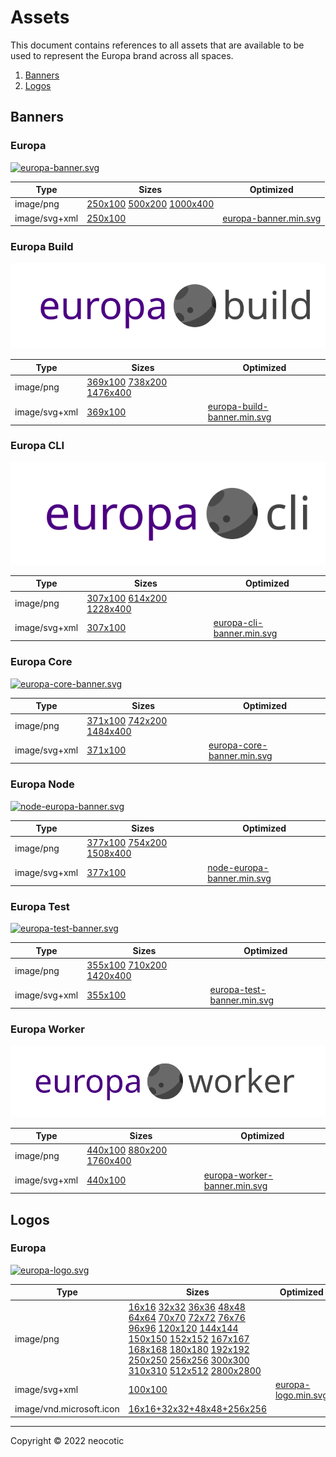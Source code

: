 # Assets

This document contains references to all assets that are available to be used to represent the Europa brand across all spaces.

1. [Banners](https://github.com/neocotic/europa-branding/tree/main/docs/assets.md#banners)
2. [Logos](https://github.com/neocotic/europa-branding/tree/main/docs/assets.md#logos)

## Banners

### Europa

[![europa-banner.svg](https://raw.githubusercontent.com/neocotic/europa-branding/main/assets/banner/europa/europa-banner.svg)](https://github.com/neocotic/europa-branding/tree/main/assets/banner/europa)

| Type | Sizes | Optimized |
| ---- | ----- | --------- |
| image/png | [250x100](https://raw.githubusercontent.com/neocotic/europa-branding/main/assets/banner/europa/europa-banner-250x100.png) [500x200](https://raw.githubusercontent.com/neocotic/europa-branding/main/assets/banner/europa/europa-banner-500x200.png) [1000x400](https://raw.githubusercontent.com/neocotic/europa-branding/main/assets/banner/europa/europa-banner-1000x400.png) |  |
| image/svg+xml | [250x100](https://raw.githubusercontent.com/neocotic/europa-branding/main/assets/banner/europa/europa-banner.svg) | [europa-banner.min.svg](https://raw.githubusercontent.com/neocotic/europa-branding/main/assets/banner/europa/europa-banner.min.svg) |

### Europa Build

[![europa-build-banner.svg](https://raw.githubusercontent.com/neocotic/europa-branding/main/assets/banner/europa-build/europa-build-banner.svg)](https://github.com/neocotic/europa-branding/tree/main/assets/banner/europa-build)

| Type | Sizes | Optimized |
| ---- | ----- | --------- |
| image/png | [369x100](https://raw.githubusercontent.com/neocotic/europa-branding/main/assets/banner/europa-build/europa-build-banner-369x100.png) [738x200](https://raw.githubusercontent.com/neocotic/europa-branding/main/assets/banner/europa-build/europa-build-banner-738x200.png) [1476x400](https://raw.githubusercontent.com/neocotic/europa-branding/main/assets/banner/europa-build/europa-build-banner-1476x400.png) |  |
| image/svg+xml | [369x100](https://raw.githubusercontent.com/neocotic/europa-branding/main/assets/banner/europa-build/europa-build-banner.svg) | [europa-build-banner.min.svg](https://raw.githubusercontent.com/neocotic/europa-branding/main/assets/banner/europa-build/europa-build-banner.min.svg) |

### Europa CLI

[![europa-cli-banner.svg](https://raw.githubusercontent.com/neocotic/europa-branding/main/assets/banner/europa-cli/europa-cli-banner.svg)](https://github.com/neocotic/europa-branding/tree/main/assets/banner/europa-cli)

| Type | Sizes | Optimized |
| ---- | ----- | --------- |
| image/png | [307x100](https://raw.githubusercontent.com/neocotic/europa-branding/main/assets/banner/europa-cli/europa-cli-banner-307x100.png) [614x200](https://raw.githubusercontent.com/neocotic/europa-branding/main/assets/banner/europa-cli/europa-cli-banner-614x200.png) [1228x400](https://raw.githubusercontent.com/neocotic/europa-branding/main/assets/banner/europa-cli/europa-cli-banner-1228x400.png) |  |
| image/svg+xml | [307x100](https://raw.githubusercontent.com/neocotic/europa-branding/main/assets/banner/europa-cli/europa-cli-banner.svg) | [europa-cli-banner.min.svg](https://raw.githubusercontent.com/neocotic/europa-branding/main/assets/banner/europa-cli/europa-cli-banner.min.svg) |

### Europa Core

[![europa-core-banner.svg](https://raw.githubusercontent.com/neocotic/europa-branding/main/assets/banner/europa-core/europa-core-banner.svg)](https://github.com/neocotic/europa-branding/tree/main/assets/banner/europa-core)

| Type | Sizes | Optimized |
| ---- | ----- | --------- |
| image/png | [371x100](https://raw.githubusercontent.com/neocotic/europa-branding/main/assets/banner/europa-core/europa-core-banner-371x100.png) [742x200](https://raw.githubusercontent.com/neocotic/europa-branding/main/assets/banner/europa-core/europa-core-banner-742x200.png) [1484x400](https://raw.githubusercontent.com/neocotic/europa-branding/main/assets/banner/europa-core/europa-core-banner-1484x400.png) |  |
| image/svg+xml | [371x100](https://raw.githubusercontent.com/neocotic/europa-branding/main/assets/banner/europa-core/europa-core-banner.svg) | [europa-core-banner.min.svg](https://raw.githubusercontent.com/neocotic/europa-branding/main/assets/banner/europa-core/europa-core-banner.min.svg) |

### Europa Node

[![node-europa-banner.svg](https://raw.githubusercontent.com/neocotic/europa-branding/main/assets/banner/node-europa/node-europa-banner.svg)](https://github.com/neocotic/europa-branding/tree/main/assets/banner/node-europa)

| Type | Sizes | Optimized |
| ---- | ----- | --------- |
| image/png | [377x100](https://raw.githubusercontent.com/neocotic/europa-branding/main/assets/banner/node-europa/node-europa-banner-377x100.png) [754x200](https://raw.githubusercontent.com/neocotic/europa-branding/main/assets/banner/node-europa/node-europa-banner-754x200.png) [1508x400](https://raw.githubusercontent.com/neocotic/europa-branding/main/assets/banner/node-europa/node-europa-banner-1508x400.png) |  |
| image/svg+xml | [377x100](https://raw.githubusercontent.com/neocotic/europa-branding/main/assets/banner/node-europa/node-europa-banner.svg) | [node-europa-banner.min.svg](https://raw.githubusercontent.com/neocotic/europa-branding/main/assets/banner/node-europa/node-europa-banner.min.svg) |

### Europa Test

[![europa-test-banner.svg](https://raw.githubusercontent.com/neocotic/europa-branding/main/assets/banner/europa-test/europa-test-banner.svg)](https://github.com/neocotic/europa-branding/tree/main/assets/banner/europa-test)

| Type | Sizes | Optimized |
| ---- | ----- | --------- |
| image/png | [355x100](https://raw.githubusercontent.com/neocotic/europa-branding/main/assets/banner/europa-test/europa-test-banner-355x100.png) [710x200](https://raw.githubusercontent.com/neocotic/europa-branding/main/assets/banner/europa-test/europa-test-banner-710x200.png) [1420x400](https://raw.githubusercontent.com/neocotic/europa-branding/main/assets/banner/europa-test/europa-test-banner-1420x400.png) |  |
| image/svg+xml | [355x100](https://raw.githubusercontent.com/neocotic/europa-branding/main/assets/banner/europa-test/europa-test-banner.svg) | [europa-test-banner.min.svg](https://raw.githubusercontent.com/neocotic/europa-branding/main/assets/banner/europa-test/europa-test-banner.min.svg) |

### Europa Worker

[![europa-worker-banner.svg](https://raw.githubusercontent.com/neocotic/europa-branding/main/assets/banner/europa-worker/europa-worker-banner.svg)](https://github.com/neocotic/europa-branding/tree/main/assets/banner/europa-worker)

| Type | Sizes | Optimized |
| ---- | ----- | --------- |
| image/png | [440x100](https://raw.githubusercontent.com/neocotic/europa-branding/main/assets/banner/europa-worker/europa-worker-banner-440x100.png) [880x200](https://raw.githubusercontent.com/neocotic/europa-branding/main/assets/banner/europa-worker/europa-worker-banner-880x200.png) [1760x400](https://raw.githubusercontent.com/neocotic/europa-branding/main/assets/banner/europa-worker/europa-worker-banner-1760x400.png) |  |
| image/svg+xml | [440x100](https://raw.githubusercontent.com/neocotic/europa-branding/main/assets/banner/europa-worker/europa-worker-banner.svg) | [europa-worker-banner.min.svg](https://raw.githubusercontent.com/neocotic/europa-branding/main/assets/banner/europa-worker/europa-worker-banner.min.svg) |

## Logos

### Europa

[![europa-logo.svg](https://raw.githubusercontent.com/neocotic/europa-branding/main/assets/logo/europa/europa-logo.svg)](https://github.com/neocotic/europa-branding/tree/main/assets/logo/europa)

| Type | Sizes | Optimized |
| ---- | ----- | --------- |
| image/png | [16x16](https://raw.githubusercontent.com/neocotic/europa-branding/main/assets/logo/europa/europa-logo-16x16.png) [32x32](https://raw.githubusercontent.com/neocotic/europa-branding/main/assets/logo/europa/europa-logo-32x32.png) [36x36](https://raw.githubusercontent.com/neocotic/europa-branding/main/assets/logo/europa/europa-logo-36x36.png) [48x48](https://raw.githubusercontent.com/neocotic/europa-branding/main/assets/logo/europa/europa-logo-48x48.png) [64x64](https://raw.githubusercontent.com/neocotic/europa-branding/main/assets/logo/europa/europa-logo-64x64.png) [70x70](https://raw.githubusercontent.com/neocotic/europa-branding/main/assets/logo/europa/europa-logo-70x70.png) [72x72](https://raw.githubusercontent.com/neocotic/europa-branding/main/assets/logo/europa/europa-logo-72x72.png) [76x76](https://raw.githubusercontent.com/neocotic/europa-branding/main/assets/logo/europa/europa-logo-76x76.png) [96x96](https://raw.githubusercontent.com/neocotic/europa-branding/main/assets/logo/europa/europa-logo-96x96.png) [120x120](https://raw.githubusercontent.com/neocotic/europa-branding/main/assets/logo/europa/europa-logo-120x120.png) [144x144](https://raw.githubusercontent.com/neocotic/europa-branding/main/assets/logo/europa/europa-logo-144x144.png) [150x150](https://raw.githubusercontent.com/neocotic/europa-branding/main/assets/logo/europa/europa-logo-150x150.png) [152x152](https://raw.githubusercontent.com/neocotic/europa-branding/main/assets/logo/europa/europa-logo-152x152.png) [167x167](https://raw.githubusercontent.com/neocotic/europa-branding/main/assets/logo/europa/europa-logo-167x167.png) [168x168](https://raw.githubusercontent.com/neocotic/europa-branding/main/assets/logo/europa/europa-logo-168x168.png) [180x180](https://raw.githubusercontent.com/neocotic/europa-branding/main/assets/logo/europa/europa-logo-180x180.png) [192x192](https://raw.githubusercontent.com/neocotic/europa-branding/main/assets/logo/europa/europa-logo-192x192.png) [250x250](https://raw.githubusercontent.com/neocotic/europa-branding/main/assets/logo/europa/europa-logo-250x250.png) [256x256](https://raw.githubusercontent.com/neocotic/europa-branding/main/assets/logo/europa/europa-logo-256x256.png) [300x300](https://raw.githubusercontent.com/neocotic/europa-branding/main/assets/logo/europa/europa-logo-300x300.png) [310x310](https://raw.githubusercontent.com/neocotic/europa-branding/main/assets/logo/europa/europa-logo-310x310.png) [512x512](https://raw.githubusercontent.com/neocotic/europa-branding/main/assets/logo/europa/europa-logo-512x512.png) [2800x2800](https://raw.githubusercontent.com/neocotic/europa-branding/main/assets/logo/europa/europa-logo-2800x2800.png) |  |
| image/svg+xml | [100x100](https://raw.githubusercontent.com/neocotic/europa-branding/main/assets/logo/europa/europa-logo.svg) | [europa-logo.min.svg](https://raw.githubusercontent.com/neocotic/europa-branding/main/assets/logo/europa/europa-logo.min.svg) |
| image/vnd.microsoft.icon | [16x16+32x32+48x48+256x256](https://raw.githubusercontent.com/neocotic/europa-branding/main/assets/logo/europa/europa-logo.ico) |  |

---

Copyright © 2022 neocotic
